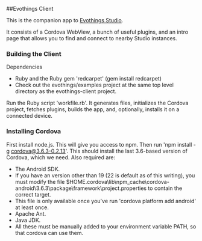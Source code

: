 ##Evothings Client

This is the companion app to [Evothings Studio](https://github.com/evothings/EvoThingsStudio).

It consists of a Cordova WebView, a bunch of useful plugins, and an intro page that allows you to find and connect to nearby Studio instances.


### Building the Client

Dependencies

- Ruby and the Ruby gem 'redcarpet' (gem install redcarpet)
- Check out the evothings/examples project at the same top level directory as the evothings-client project.

Run the Ruby script 'workfile.rb'. It generates files, initializes the Cordova project, fetches plugins, builds the app, and, optionally, installs it on a connected device.


### Installing Cordova
First install node.js. This will give you access to npm.
Then run 'npm install -g cordova@3.6.3-0.2.13'. This should install the last 3.6-based version of Cordova, which we need.
Also required are:
* The Android SDK.
* If you have an version other than 19 (22 is default as of this writing), you must modify the file
  $HOME\.cordova\lib\npm_cache\cordova-android\3.6.3\package\framework\project.properties to contain the correct target.
 * This file is only available once you've run 'cordova platform add android' at least once.
* Apache Ant.
* Java JDK.
* All these must be manually added to your environment variable PATH, so that cordova can use them.
